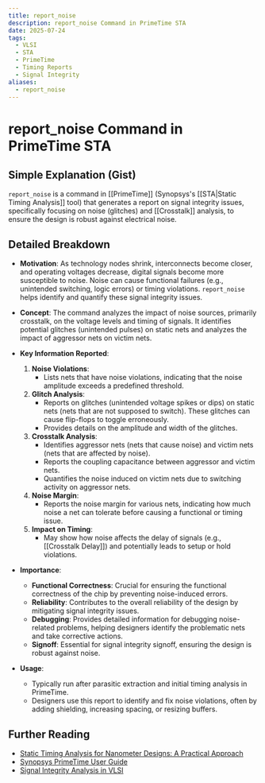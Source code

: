 ```yaml
---
title: report_noise
description: report_noise Command in PrimeTime STA
date: 2025-07-24
tags:
  - VLSI
  - STA
  - PrimeTime
  - Timing Reports
  - Signal Integrity
aliases:
  - report_noise
---
```


# report_noise Command in PrimeTime STA

## Simple Explanation (Gist)
`report_noise` is a command in [[PrimeTime]] (Synopsys's [[STA|Static Timing Analysis]] tool) that generates a report on signal integrity issues, specifically focusing on noise (glitches) and [[Crosstalk]] analysis, to ensure the design is robust against electrical noise.

## Detailed Breakdown

*   **Motivation**: As technology nodes shrink, interconnects become closer, and operating voltages decrease, digital signals become more susceptible to noise. Noise can cause functional failures (e.g., unintended switching, logic errors) or timing violations. `report_noise` helps identify and quantify these signal integrity issues.

*   **Concept**: The command analyzes the impact of noise sources, primarily crosstalk, on the voltage levels and timing of signals. It identifies potential glitches (unintended pulses) on static nets and analyzes the impact of aggressor nets on victim nets.

*   **Key Information Reported**: 
    1.  **Noise Violations**: 
        *   Lists nets that have noise violations, indicating that the noise amplitude exceeds a predefined threshold.
    2.  **Glitch Analysis**: 
        *   Reports on glitches (unintended voltage spikes or dips) on static nets (nets that are not supposed to switch). These glitches can cause flip-flops to toggle erroneously.
        *   Provides details on the amplitude and width of the glitches.
    3.  **Crosstalk Analysis**: 
        *   Identifies aggressor nets (nets that cause noise) and victim nets (nets that are affected by noise).
        *   Reports the coupling capacitance between aggressor and victim nets.
        *   Quantifies the noise induced on victim nets due to switching activity on aggressor nets.
    4.  **Noise Margin**: 
        *   Reports the noise margin for various nets, indicating how much noise a net can tolerate before causing a functional or timing issue.
    5.  **Impact on Timing**: 
        *   May show how noise affects the delay of signals (e.g., [[Crosstalk Delay]]) and potentially leads to setup or hold violations.

*   **Importance**: 
    *   **Functional Correctness**: Crucial for ensuring the functional correctness of the chip by preventing noise-induced errors.
    *   **Reliability**: Contributes to the overall reliability of the design by mitigating signal integrity issues.
    *   **Debugging**: Provides detailed information for debugging noise-related problems, helping designers identify the problematic nets and take corrective actions.
    *   **Signoff**: Essential for signal integrity signoff, ensuring the design is robust against noise.

*   **Usage**: 
    *   Typically run after parasitic extraction and initial timing analysis in PrimeTime.
    *   Designers use this report to identify and fix noise violations, often by adding shielding, increasing spacing, or resizing buffers.

## Further Reading

*   [Static Timing Analysis for Nanometer Designs: A Practical Approach](https://www.amazon.com/Static-Timing-Analysis-Nanometer-Designs/dp/0387257027)
*   [Synopsys PrimeTime User Guide](https://www.synopsys.com/content/dam/synopsys/implementation-and-signoff/signoff/primetime-ds.pdf)
*   [Signal Integrity Analysis in VLSI](https://www.vlsi-expert.com/2018/01/signal-integrity-analysis-in-vlsi.html)
